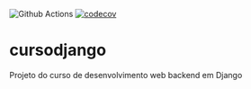 ![Github Actions](https://github.com/geyslern/cursodjango/actions/workflows/django.yml/badge.svg)
[![codecov](https://codecov.io/gh/geyslern/cursodjango/branch/master/graph/badge.svg?token=jbjfNu3woy)](https://codecov.io/gh/geyslern/cursodjango)

# cursodjango
Projeto do curso de desenvolvimento web backend em Django
